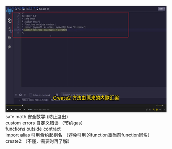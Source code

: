 <img src='./img/2022-04-03-09-24-35.png' height=333px></img>              
safe math 安全数学  (防止溢出)  
custom errors 自定义错误  （节约gas）  
functions outside contract    
import alias 引用合约起别名   （避免引用的function跟当前function同名）  
create2 （不懂，需要时再了解）  
  
  
